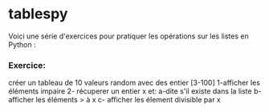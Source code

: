 # tablespy
 
Voici une série d'exercices pour pratiquer les opérations sur les listes en Python :

### Exercice:
créer un tableau de 10 valeurs random avec des entier [3-100]
1-afficher les éléments impaire
2- récuperer un entier x et:
a-dite s'il existe dans la liste
b-afficher les éléments  > à x
c- afficher les élement divisible par x